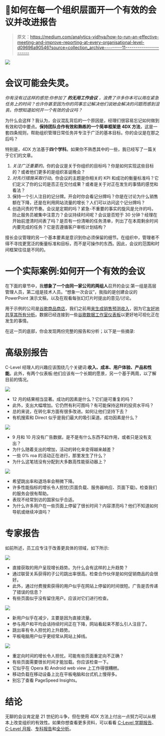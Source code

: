 # 👔如何在每一个组织层面开一个有效的会议并改进报告

> 原文：<https://medium.com/analytics-vidhya/how-to-run-an-effective-meeting-and-improve-reporting-at-every-organisational-level-d09696a90546?source=collection_archive---------11----------------------->

![](img/6d35c5e4dba91d2db32ede3e70ac7d10.png)

# 会议可能会失灵。

*你有没有过这样的感觉:你参加了* ***的无用工作会议*** *，浪费了许多你本可以用在紧急任务上的时间？也许你甚至因为你的同事忘记解决他们说她会解决的问题而感到沮丧。你想知道如何开一个有效的会议吗？*

为什么会这样？我认为，会议混乱背后的一个原因是，经理们很容易忘记如何做到有效和切中要点。**保持团队合作有效和熟练的一个简单框架是 4DX 方法**，这是一套四条规则，帮助组织管理日常任务并专注于广泛的基本目标。你的会议是在那之后吗？

特别是，4DX 方法基于**四个学科**。如果你不熟悉其中的一些，我已经写了一篇关于它们的文章。

1.  *关注广泛重要的*。你的会议是关于你组织的目标吗？你是如何实现这些目标的？或者他们更多的是组织圣诞晚会？
2.  *对先行措施采取行动*。你会议的主题是你相关的 KPI 和成功的衡量标准吗？它们定义了你的公司是否正在交付成果？或者是关于对正在发生的事情的感觉和看法？
3.  保持一个引人注目的记分牌。开会时你会看记分牌吗？你是在讨论为什么销售额在下降，还是在利用网站流量的增长？人们可以访问这个记分牌吗？
4.  创造问责的节奏。会议是定期的吗？紧急-不重要的事实的旋风是允许的吗，防止服务员被集中注意力？会议持续时间呢？会议是否短于 30 分钟？经理在开始前澄清时间表了吗？是否有一份清晰的任务清单，列出了在本周剩余时间内要完成的任务？它是否遵循客户审核计划结构？

擅长会议管理的另一个基本要素是意识到你必须保留的细节。在组织中，管理者不得不寻找更宽泛的衡量标准和目标，而不是可操作的东西。因此，会议的范围和时间框架往往是不同的。

# 一个实际案例:如何开一个有效的会议

在下面的章节中，我**想象了一个由同一家公司的两组人**召开的会议:第一组是高层管理人员，第二组是技术人员。“想象一次会议”，我指的是创建会议的 PowerPoint 演示文稿，以及在观看每张幻灯片时提出的意见/讨论。

用于示例的公司是[谷歌商品商店](https://www.googlemerchandisestore.com/)，我们之前用[来生成销售预测收入](https://alessandromarchesin.com/2021/06/12/how-to-run-sales-revenue-analysis-and-forecasting-with-r/)，因为它[友好地共享其所有分析](https://support.google.com/analytics/answer/6367342?hl=en#zippy=%2Cin-this-article)。数据已经连接到一些[谷歌数据工作室仪表板](https://www.google.com/url?sa=t&rct=j&q=&esrc=s&source=web&cd=&cad=rja&uact=8&ved=2ahUKEwikxNC08tryAhVEKuwKHb7jA-UQFnoECAIQAQ&url=https%3A%2F%2Fmedium.com%2F%40alessandromarchesin%2Fcreate-your-personal-finance-system-build-your-spending-dashboard-and-forget-about-spreadsheets-f27091e57cda&usg=AOvVaw3dE0L5l_EgJts2T6sv894w)以更好地可视化正在发生的事情。

在这一页的底部，你会发现两份完整的报告和分析；以下是一些摘录:

# 高级别报告

C-Level 经理人的兴趣应该围绕几个关键词:**收入、成本、用户体验、产品和性能**。此外，有两个仪表板:他们应该有一个长期的愿景，另一个基于两周，以了解目前的情况。

![](img/e91b4bb6bc07b6803556b1f23a492590.png)

*   12 月的结果相当显著。成功的因素是什么？它们是可重复的吗？
*   此外，支出大幅增加。它仍然有利可图吗？有可能保持这样的投资水平吗？
*   总的来说，在转化率方面有很多改进。如何让他们坚持下去？
*   有机搜索和 Direct 似乎是我们最大的吸引渠道。成功因素是什么？

![](img/aa4553c706f5c853069efc1c15e87fe7.png)

*   9 月和 10 月没有广告数据，是不是有什么东西不起作用，或者只是没有支出？
*   为什么随着支出的增加，活动的转化率变得越来越差？
*   一些 0% roa 的活动正在进行，那里发生了什么？
*   为什么这笔钱没有分配到大多数高性能驱动器上？

![](img/7eac045b61161a4d60f864da1b534ec3.png)

*   希望跳出率和退场率会稍微下降。
*   许多性能指标的增长令人担忧(页面负载、服务器响应、页面下载)。检查我们的服务会很有帮助。
*   表现不经常到访的国家似乎合适。
*   为什么许多用户在一些页面上停留了很长时间？内容漂亮吗？他们不知道如何导航或继续冲浪吗？

# 专家报告

如前所述，员工应专注于改善更具体的领域，如下所示:

![](img/47ed990efc0bf43b3cc5e0321c4be32e.png)

*   直接获取的用户呈现增长趋势。为什么会有这样的上升趋势？
*   通过联营关系获得的子公司跳出率很高。检查合作伙伴是如何促销商品的会很好。
*   此外，通过付费搜索获得的用户似乎在网站上停留的时间很短。广告是否传递了错误的信息？
*   有些页面似乎没有留住用户。应该对它们进行检查。

![](img/ce85e558912997706a02f9d375e453a6.png)

*   新用户似乎在减少，主要是因为直接流量。
*   参与用户和平均会话持续时间正在下降，网站看起来不那么引人注目了。
*   跳出率有令人担忧的上升趋势。
*   平板电脑用户似乎更经常从网站上掉线。

![](img/8c67b9b6be29e8390860dd754468fd41.png)

*   重定向时间的增长令人担忧。可能有些页面重定向不正确？
*   有些页面需要很长时间才能加载。你应该检查一下。
*   它似乎在 Opera 和 Android web view 上工作得很糟糕。
*   移动负载在移动设备上比在平板电脑和台式机上慢得多。
*   别忘了查看 PageSpeed Insights。

# 结论

无聊的会议肯定是 21 世纪的斗争，但在使用 4DX 方法上付出一点努力可以从根本上改变组织的有效性。如果你想查看更多资料，可以看看 [C-Level 学期报告](https://drive.google.com/open?id=1P8NjP_gavXQVyAbuygZjjcdLnd66_Nj6)、 [C-Level 月报](https://drive.google.com/open?id=1UGhf40x0wNKl5uSq_I0HYQ_fjxcsxo9F)、[专科报告](https://drive.google.com/open?id=1tqUM9sbhGFRvAYd9aeTF4FF8vjRec7fg)和[全分析](https://drive.google.com/open?id=1lNPmuMowY3nDAyCjpzjol1d4t6OMBb0v)。
